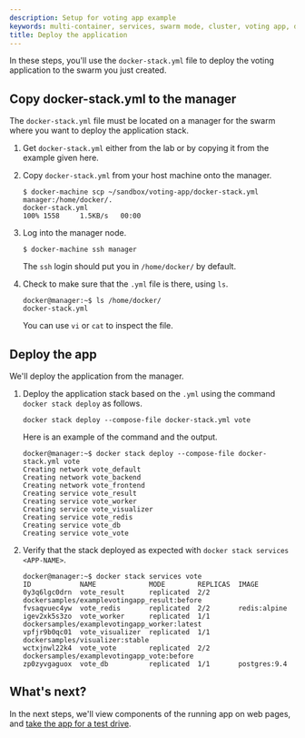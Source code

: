 ```yaml
---
description: Setup for voting app example
keywords: multi-container, services, swarm mode, cluster, voting app, docker-stack.yml, docker stack deploy
title: Deploy the application
---
```


In these steps, you'll use the `docker-stack.yml` file to
deploy the voting application to the swarm you just created.

## Copy docker-stack.yml to the manager

The `docker-stack.yml` file must be located on a manager for the swarm where you want to deploy the application stack.

1.  Get `docker-stack.yml` either from the lab or by copying it from the example given here.

2.  Copy `docker-stack.yml` from your host machine onto the manager.

    ```
    $ docker-machine scp ~/sandbox/voting-app/docker-stack.yml manager:/home/docker/.
    docker-stack.yml                                                                      100% 1558     1.5KB/s   00:00
    ```

3.  Log into the manager node.

    ```
    $ docker-machine ssh manager
    ```

    The `ssh` login should put you in `/home/docker/` by default.

4.  Check to make sure that the `.yml` file is there, using `ls`.

    ```
    docker@manager:~$ ls /home/docker/
    docker-stack.yml
    ```

    You can use `vi` or `cat` to inspect the file.

## Deploy the app

We'll deploy the application from the manager.

1.  Deploy the application stack based on the `.yml` using the command `docker stack deploy` as follows.

    ```
    docker stack deploy --compose-file docker-stack.yml vote
    ```

    Here is an example of the command and the output.

    ```
    docker@manager:~$ docker stack deploy --compose-file docker-stack.yml vote
    Creating network vote_default
    Creating network vote_backend
    Creating network vote_frontend
    Creating service vote_result
    Creating service vote_worker
    Creating service vote_visualizer
    Creating service vote_redis
    Creating service vote_db
    Creating service vote_vote
    ```

2.  Verify that the stack deployed as expected with `docker stack services <APP-NAME>`.

    ```
    docker@manager:~$ docker stack services vote
    ID            NAME             MODE        REPLICAS  IMAGE
    0y3q6lgc0drn  vote_result      replicated  2/2       dockersamples/examplevotingapp_result:before
    fvsaqvuec4yw  vote_redis       replicated  2/2       redis:alpine
    igev2xk5s3zo  vote_worker      replicated  1/1       dockersamples/examplevotingapp_worker:latest
    vpfjr9b0qc01  vote_visualizer  replicated  1/1       dockersamples/visualizer:stable
    wctxjnwl22k4  vote_vote        replicated  2/2       dockersamples/examplevotingapp_vote:before
    zp0zyvgaguox  vote_db          replicated  1/1       postgres:9.4
    ```

## What's next?

In the next steps, we'll view components of the running app
on web pages, and [take the app for a test drive](test-drive.md).
